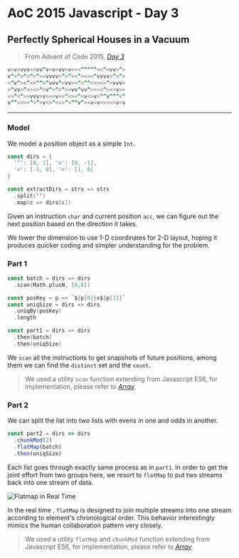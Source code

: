 # AoC 2015 Javascript - Day 3
## Perfectly Spherical Houses in a Vacuum

> From Advent of Code 2015, [*Day 3*](https://adventofcode.com/2015/day/3)

```fortran
v>v<vvv<<vv^v<v>vv>v<<<^^^^^<<^<vv>^>
v^>^>^>^>^><vvvv<^>^<<^><<<^vvvv>^>^>
<^v^><^<>^^>^vvv^<vv>>^>^^<>><>^>vvv>
>^vv>^<><>^<v^>^>^><vv^vv^>><<^><<v>>
<>^<^>>vvv>v>>>v<<^<><^<v<>v>^^v^^^<^
v^^>>><^>^>v<>^<>>^>^^v^><v<v>>><>v<v
```

---

### Model 

We model a position object as a simple `Int`.  

```kotlin
const dirs = {
  '^': [0, 1], 'v': [0, -1],
  '<': [-1, 0], '>': [1, 0]
}

const extractDirs = strs => strs
  .split('')
  .map(c => dirs[c])
```

Given an instruction `char` and current position `acc`, we can figure out the next position based on the direction it takes.

We lower the dimension to use 1-D coordinates for 2-D layout, hoping it produces quicker coding and simpler understanding for the problem.

### Part 1

```kotlin
const batch = dirs => dirs
  .scan(Math.plusN, [0,0])

const posKey = p => `${p[0]}x${p[1]}`
const uniqSize = dirs => dirs
  .uniqBy(posKey)
  .length

const part1 = dirs => dirs
  .then(batch)
  .then(uniqSize)
```

We `scan` all the instructions to get snapshots of future positions, among them we can find the `distinct` set and the `count`.

> We used a utility `scan` function extending from Javascript ES6, for implementation, please refer to [*Array*](https://medium.com/@windmaomao/advent-of-code-2015-javascript-array-utility-1b1c4fa8f5c7).

### Part 2

We can split the list into two lists with evens in one and odds in another.

```javascript
const part2 = dirs => dirs
  .chunkMod(2)
  .flatMap(batch)
  .then(uniqSize)
```

Each list goes through exactly same  process as in `part1`. In order to get the joint effort from two groups here, we resort to `flatMap` to put two streams back into one stream of data. 

![Flatmap in Real Time](https://miro.medium.com/max/2460/1*_Y63YvBMyq8gnTkO_g3etQ.png)

In the real time , `flatMap` is designed to join multiple streams into one stream according to  element's chronological order. This behavior interestingly mimics the human collaboration pattern very closely.

> We used a utility `flatMap` and `chunkMod` function extending from Javascript ES6, for implementation, please refer to [*Array*](https://medium.com/@windmaomao/advent-of-code-2015-javascript-array-utility-1b1c4fa8f5c7).

